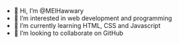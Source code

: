 - 👋 Hi, I’m @MElHawwary
- 👀 I’m interested in web development and programming
- 🌱 I’m currently learning HTML, CSS and Javascript
- 💞️ I’m looking to collaborate on GitHub


<!---
MElHawwary/MElHawwary is a ✨ special ✨ repository because its `README.md` (this file) appears on your GitHub profile.
You can click the Preview link to take a look at your changes.
--->

